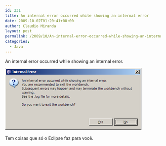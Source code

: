 ```yaml
---
id: 231
title: An internal error occurred while showing an internal error
date: 2009-10-02T01:20:41+00:00
author: Claudio Miranda
layout: post
permalink: /2009/10/An-internal-error-occurred-while-showing-an-internal-error/
categories:
  - Java
---
```

An internal error occurred while showing an internal error.

![Eclipse Internal Error](/resources/claudio/20091002_eclipse_internal_error.png)

Tem coisas que só o Eclipse faz para você.